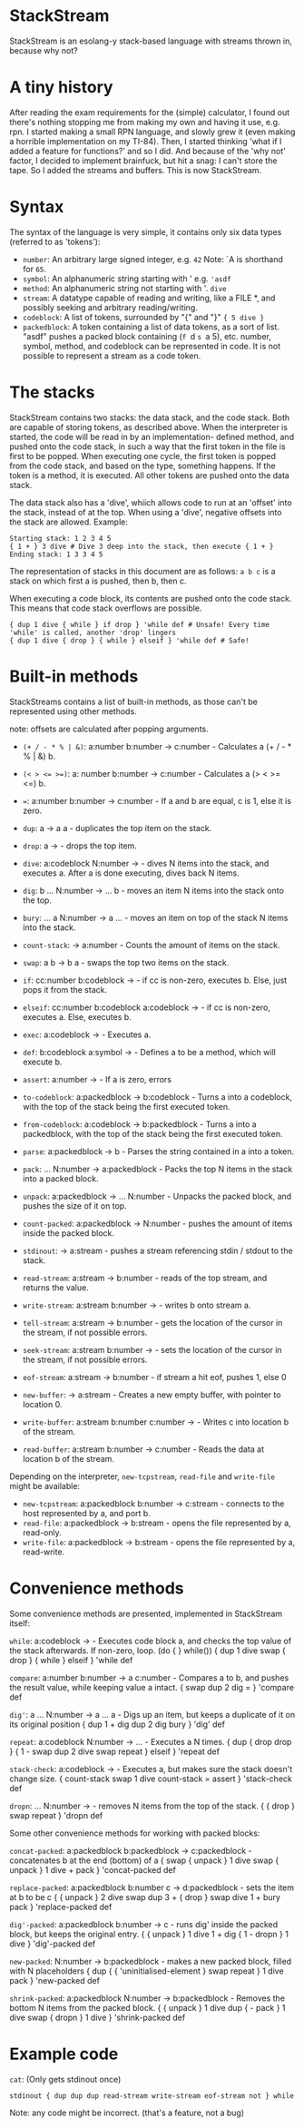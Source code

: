 # StackStream

StackStream is an esolang-y stack-based language with streams thrown in, because why not?

# A tiny history
After reading the exam requirements for the (simple) calculator, I found out there's nothing stopping me from making my own and having it use, e.g. rpn. I started making a small RPN language, and slowly grew it (even making a horrible implementation on my TI-84). Then, I started thinking 'what if I added a feature for functions?' and so I did. And because of the 'why not' factor, I decided to implement brainfuck, but hit a snag: I can't store the tape. So I added the streams and buffers. This is now StackStream.

# Syntax
The syntax of the language is very simple, it contains only six data types 
 (referred to as 'tokens'):

 - `number`: An arbitrary large signed integer, e.g. `42`
              Note: \`A is shorthand for `65`.
 - `symbol`: An alphanumeric string starting with ' e.g. `'asdf`
 - `method`: An alphanumeric string not starting with '. `dive`
 - `stream`: A datatype capable of reading and writing, like a FILE *, and
              possibly seeking and arbitrary reading/writing.
 - `codeblock`: A list of tokens, surrounded by "{" and "}" `{ 5 dive }`
 - `packedblock`: A token containing a list of data tokens, as a sort of list.
              "asdf" pushes a packed block containing (`f `d `s `a 5), etc.
number, symbol, method, and codeblock can be represented in code. It is not
 possible to represent a stream as a code token.

# The stacks
StackStream contains two stacks: the data stack, and the code stack. Both are
 capable of storing tokens, as described above.
When the interpreter is started, the code will be read in by an implementation-
 defined method, and pushed onto the code stack, in such a way that the first
 token in the file is first to be popped.
When executing one cycle, the first token is popped from the code stack, and
 based on the type, something happens. If the token is a method, it is
 executed. All other tokens are pushed onto the data stack.

The data stack also has a 'dive', whiich allows code to run at an 'offset' into
 the stack, instead of at the top. When using a 'dive', negative offsets into 
 the stack are allowed. Example:

    Starting stack: 1 2 3 4 5
    { 1 + } 3 dive # Dive 3 deep into the stack, then execute { 1 + }
    Ending stack: 1 3 3 4 5 

The representation of stacks in this document are as follows:
 `a b c` is a stack on which first a is pushed, then b, then c.

When executing a code block, its contents are pushed onto the code stack. 
 This means that code stack overflows are possible.

    { dup 1 dive { while } if drop } 'while def # Unsafe! Every time 'while' is called, another 'drop' lingers
    { dup 1 dive { drop } { while } elseif } 'while def # Safe!

# Built-in methods
StackStreams contains a list of built-in methods, as those can't be represented
 using other methods.

note: offsets are calculated after popping arguments.

- `(+ / - * % | &)`: a:number b:number → c:number - Calculates a (+ / - \* % | &) b.
- `(< > <= >=)`: a: number b:number → c:number - Calculates a (> < >= <=) b.
- `=`: a:number b:number → c:number - If a and b are equal, c is 1, else it is zero.

- `dup`: a → a a - duplicates the top item on the stack.
- `drop`: a → - drops the top item.
- `dive`: a:codeblock N:number → - dives N items into the stack, and executes a. After a is done executing, dives back N items.
- `dig`: b ... N:number → ... b - moves an item N items into the stack onto the top.
- `bury`: ... a N:number → a ... - moves an item on top of the stack N items into the stack.
- `count-stack`: → a:number - Counts the amount of items on the stack.
- `swap`: a b → b a - swaps the top two items on the stack.

- `if`: cc:number b:codeblock → - if cc is non-zero, executes b. Else, just pops it from the stack.
- `elseif`: cc:number b:codeblock a:codeblock → - if cc is non-zero, executes a. Else, executes b.

- `exec`: a:codeblock → - Executes a.
- `def`: b:codeblock a:symbol → - Defines a to be a method, which will execute b.
- `assert`: a:number → - If a is zero, errors
- `to-codeblock`: a:packedblock → b:codeblock - Turns a into a codeblock, with the top of the stack being the first executed token.
- `from-codeblock`: a:codeblock → b:packedblock - Turns a into a packedblock, with the top of the stack being the first executed token.
- `parse`: a:packedblock → b - Parses the string contained in a into a token.

- `pack`: ... N:number → a:packedblock - Packs the top N items in the stack into a packed block.
- `unpack`: a:packedblock → ... N:number - Unpacks the packed block, and pushes the size of it on top.
- `count-packed`: a:packedblock → N:number - pushes the amount of items inside the packed block.

- `stdinout`: → a:stream - pushes a stream referencing stdin / stdout to the stack.
- `read-stream`: a:stream → b:number - reads of the top stream, and returns the value.
- `write-stream`: a:stream b:number → - writes b onto stream a.
- `tell-stream`: a:stream → b:number - gets the location of the cursor in the stream, if not possible errors.
- `seek-stream`: a:stream b:number → - sets the location of the cursor in the stream, if not possible errors.
- `eof-stream`: a:stream → b:number - if stream a hit eof, pushes 1, else 0

- `new-buffer`: → a:stream - Creates a new empty buffer, with pointer to location 0.
- `write-buffer`: a:stream b:number c:number → - Writes c into location b of the stream.
- `read-buffer`: a:stream b:number → c:number - Reads the data at location b of the stream.

Depending on the interpreter, `new-tcpstream`, `read-file` and `write-file` might be available:

- `new-tcpstream`: a:packedblock b:number → c:stream - connects to the host represented by a, and port b.
- `read-file`: a:packedblock → b:stream - opens the file represented by a, read-only.
- `write-file`: a:packedblock → b:stream - opens the file represented by a, read-write.

# Convenience methods
Some convenience methods are presented, implemented in StackStream itself:

`while`: a:codeblock → - Executes code block a, and checks the top value of the stack afterwards. If non-zero, loop. (do { } while())
    { dup 1 dive swap { drop } { while } elseif } 'while def

`compare`: a:number b:number → a c:number - Compares a to b, and pushes the result value, while keeping value a intact.
    { swap dup 2 dig = } 'compare def

`dig'`: a ... N:number → a ... a - Digs up an item, but keeps a duplicate of it on its original position
    { dup 1 + dig dup 2 dig bury } 'dig' def

`repeat`: a:codeblock N:number → ... - Executes a N times.
    { dup { drop drop } { 1 - swap dup 2 dive swap repeat } elseif } 'repeat def

`stack-check`: a:codeblock → - Executes a, but makes sure the stack doesn't change size.
    { count-stack swap 1 dive count-stack = assert } 'stack-check def

`dropn`: ... N:number → - removes N items from the top of the stack.
    { { drop } swap repeat } 'dropn def
    
Some other convenience methods for working with packed blocks:

`concat-packed`: a:packedblock b:packedblock → c:packedblock - concatenates b at the end (bottom) of a
    { swap { unpack } 1 dive swap { unpack } 1 dive + pack } 'concat-packed def

`replace-packed`: a:packedblock b:number c → d:packedblock - sets the item at b to be c
    { { unpack } 2 dive swap dup 3 + { drop } swap dive 1 + bury pack } 'replace-packed def

`dig'-packed`: a:packedblock b:number → c - runs dig' inside the packed block, but keeps the original entry.
    { { unpack } 1 dive 1 + dig { 1 - dropn } 1 dive } 'dig'-packed def

`new-packed`: N:number → b:packedblock - makes a new packed block, filled with N placeholders
    { dup { { 'uninitialised-element } swap repeat } 1 dive pack } 'new-packed def

`shrink-packed`: a:packedblock N:number → b:packedblock - Removes the bottom N items from the packed block. 
    { { unpack } 1 dive dup { - pack } 1 dive swap { dropn } 1 dive } 'shrink-packed def

# Example code
`cat`: (Only gets stdinout once)

    stdinout { dup dup dup read-stream write-stream eof-stream not } while

Note: any code might be incorrect.
(that's a feature, not a bug)

